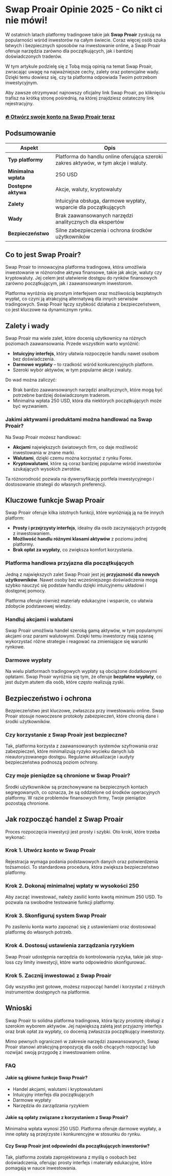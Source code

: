 # Swap Proair Opinie 2025 - Co nikt ci nie mówi!
 

W ostatnich latach platformy tradingowe takie jak **Swap Proair** zyskują na popularności wśród inwestorów na całym świecie. Coraz więcej osób szuka łatwych i bezpiecznych sposobów na inwestowanie online, a Swap Proair oferuje narzędzia zarówno dla początkujących, jak i bardziej doświadczonych traderów.

W tym artykule podzielę się z Tobą moją opinią na temat Swap Proair, zwracając uwagę na najważniejsze cechy, zalety oraz potencjalne wady. Dzięki temu dowiesz się, czy ta platforma odpowiada Twoim potrzebom inwestycyjnym.

Aby zawsze otrzymywać najnowszy oficjalny link Swap Proair, po kliknięciu trafisz na krótką stronę pośrednią, na której znajdziesz ostateczny link rejestracyjny.

### [🔥 Otwórz swoje konto na Swap Proair teraz](https://github.com/Norma61Petty/lottie-android/blob/master/70pl.md)
## Podsumowanie

| Aspekt                | Opis                                                                                 |
|-----------------------|--------------------------------------------------------------------------------------|
| **Typ platformy**      | Platforma do handlu online oferująca szeroki zakres aktywów, w tym akcje i waluty.   |
| **Minimalna wpłata**   | 250 USD                                                                             |
| **Dostępne aktywa**    | Akcje, waluty, kryptowaluty                                                        |
| **Zalety**             | Intuicyjna obsługa, darmowe wypłaty, wsparcie dla początkujących                     |
| **Wady**               | Brak zaawansowanych narzędzi analitycznych dla ekspertów                            |
| **Bezpieczeństwo**     | Silne zabezpieczenia i ochrona środków użytkowników                                 |

## Co to jest Swap Proair?

Swap Proair to innowacyjna platforma tradingowa, która umożliwia inwestowanie w różnorodne aktywa finansowe, takie jak akcje, waluty czy kryptowaluty. Jej celem jest ułatwienie dostępu do rynków finansowych zarówno początkującym, jak i zaawansowanym inwestorom.

Platforma wyróżnia się prostym interfejsem oraz możliwością bezpłatnych wypłat, co czyni ją atrakcyjną alternatywą dla innych serwisów tradingowych. Swap Proair łączy szybkość działania z bezpieczeństwem, co jest kluczowe na dynamicznym rynku.

## Zalety i wady

Swap Proair ma wiele zalet, które docenią użytkownicy na różnych poziomach zaawansowania. Przede wszystkim warto wyróżnić:

- **Intuicyjny interfejs**, który ułatwia rozpoczęcie handlu nawet osobom bez doświadczenia.
- **Darmowe wypłaty** – to rzadkość wśród konkurencyjnych platform.
- Szeroki wybór aktywów, w tym popularne akcje i waluty.

Do wad można zaliczyć:

- Brak bardzo zaawansowanych narzędzi analitycznych, które mogą być potrzebne bardziej doświadczonym traderom.
- Minimalna wpłata 250 USD, która dla niektórych początkujących może być wyzwaniem.

### Jakimi aktywami i produktami można handlować na Swap Proair?

Na Swap Proair możesz handlować:

- **Akcjami** największych światowych firm, co daje możliwość inwestowania w znane marki.
- **Walutami**, dzięki czemu można korzystać z rynku Forex.
- **Kryptowalutami**, które są coraz bardziej popularne wśród inwestorów szukających wysokich zwrotów.

Ta różnorodność pozwala na dywersyfikację portfela inwestycyjnego i dostosowanie strategii do własnych preferencji.

## Kluczowe funkcje Swap Proair

Swap Proair oferuje kilka istotnych funkcji, które wyróżniają ją na tle innych platform:

- **Prosty i przejrzysty interfejs**, idealny dla osób zaczynających przygodę z inwestowaniem.
- **Możliwość handlu różnymi klasami aktywów** z poziomu jednej platformy.
- **Brak opłat za wypłaty**, co zwiększa komfort korzystania.

### Platforma handlowa przyjazna dla początkujących

Jedną z największych zalet Swap Proair jest jej **przyjazność dla nowych użytkowników**. Nawet osoby bez wcześniejszego doświadczenia mogą szybko nauczyć się podstaw handlu dzięki intuicyjnemu układowi i dostępnej pomocy.

Platforma oferuje również materiały edukacyjne i wsparcie, co ułatwia zdobycie podstawowej wiedzy.

### Handluj akcjami i walutami

Swap Proair umożliwia handel szeroką gamą aktywów, w tym popularnymi akcjami oraz parami walutowymi. Dzięki temu inwestorzy mają szansę wykorzystać różne strategie i reagować na zmieniające się warunki rynkowe.

### Darmowe wypłaty

Na wielu platformach tradingowych wypłaty są obciążone dodatkowymi opłatami. Swap Proair wyróżnia się tym, że oferuje **bezpłatne wypłaty**, co jest dużym atutem dla osób, które często realizują zyski.

## Bezpieczeństwo i ochrona

Bezpieczeństwo jest kluczowe, zwłaszcza przy inwestowaniu online. Swap Proair stosuje nowoczesne protokoły zabezpieczeń, które chronią dane i środki użytkowników.

### Czy korzystanie z Swap Proair jest bezpieczne?

Tak, platforma korzysta z zaawansowanych systemów szyfrowania oraz zabezpieczeń, które minimalizują ryzyko wycieku danych lub nieautoryzowanego dostępu. Regularne aktualizacje i audyty bezpieczeństwa podnoszą poziom ochrony.

### Czy moje pieniądze są chronione w Swap Proair?

Środki użytkowników są przechowywane na bezpiecznych kontach segregowanych, co oznacza, że są oddzielone od środków operacyjnych platformy. W razie problemów finansowych firmy, Twoje pieniądze pozostają chronione.

## Jak rozpocząć handel z Swap Proair

Proces rozpoczęcia inwestycji jest prosty i szybki. Oto kroki, które trzeba wykonać:

### Krok 1. Utwórz konto w Swap Proair

Rejestracja wymaga podania podstawowych danych oraz potwierdzenia tożsamości. To standardowa procedura, która zwiększa bezpieczeństwo platformy.

### Krok 2. Dokonaj minimalnej wpłaty w wysokości 250

Aby zacząć inwestować, należy zasilić konto kwotą minimum 250 USD. To pozwala na swobodne testowanie funkcji platformy.

### Krok 3. Skonfiguruj system Swap Proair

Po zasileniu konta warto zapoznać się z ustawieniami oraz dostosować platformę do własnych potrzeb.

### Krok 4. Dostosuj ustawienia zarządzania ryzykiem

Swap Proair udostępnia narzędzia do kontrolowania ryzyka, takie jak stop-loss czy limity inwestycji, które warto odpowiednio skonfigurować.

### Krok 5. Zacznij inwestować z Swap Proair

Gdy wszystko jest gotowe, możesz rozpocząć handel i korzystać z różnych instrumentów dostępnych na platformie.

## Wnioski

Swap Proair to solidna platforma tradingowa, która łączy prostotę obsługi z szerokim wyborem aktywów. Jej największą zaletą jest przyjazny interfejs oraz brak opłat za wypłaty, co docenią zwłaszcza początkujący inwestorzy.

Mimo pewnych ograniczeń w zakresie narzędzi zaawansowanych, Swap Proair stanowi atrakcyjną propozycję dla osób chcących rozpocząć lub rozwijać swoją przygodę z inwestowaniem online.

### FAQ

#### Jakie są główne funkcje Swap Proair?

- Handel akcjami, walutami i kryptowalutami  
- Intuicyjny interfejs dla początkujących  
- Darmowe wypłaty  
- Narzędzia do zarządzania ryzykiem  

#### Jakie są opłaty związane z korzystaniem z Swap Proair?

Minimalna wpłata wynosi 250 USD. Platforma oferuje darmowe wypłaty, a inne opłaty są przejrzyste i konkurencyjne w stosunku do rynku.

#### Czy Swap Proair jest odpowiedni dla początkujących inwestorów?

Tak, platforma została zaprojektowana z myślą o osobach bez doświadczenia, oferując prosty interfejs i materiały edukacyjne, które pomagają w nauce inwestowania.
